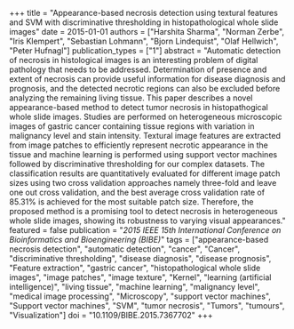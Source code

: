 +++
title = "Appearance-based necrosis detection using textural features and SVM with discriminative thresholding in histopathological whole slide images"
date = 2015-01-01
authors = ["Harshita Sharma", "Norman Zerbe", "Iris Klempert", "Sebastian Lohmann", "Bjorn Lindequist", "Olaf Hellwich", "Peter Hufnagl"]
publication_types = ["1"]
abstract = "Automatic detection of necrosis in histological images is an interesting problem of digital pathology that needs to be addressed. Determination of presence and extent of necrosis can provide useful information for disease diagnosis and prognosis, and the detected necrotic regions can also be excluded before analyzing the remaining living tissue. This paper describes a novel appearance-based method to detect tumor necrosis in histopathogical whole slide images. Studies are performed on heterogeneous microscopic images of gastric cancer containing tissue regions with variation in malignancy level and stain intensity. Textural image features are extracted from image patches to efficiently represent necrotic appearance in the tissue and machine learning is performed using support vector machines followed by discriminative thresholding for our complex datasets. The classification results are quantitatively evaluated for different image patch sizes using two cross validation approaches namely three-fold and leave one out cross validation, and the best average cross validation rate of 85.31% is achieved for the most suitable patch size. Therefore, the proposed method is a promising tool to detect necrosis in heterogeneous whole slide images, showing its robustness to varying visual appearances."
featured = false
publication = "*2015 IEEE 15th International Conference on Bioinformatics and Bioengineering (BIBE)*"
tags = ["appearance-based necrosis detection", "automatic detection", "cancer", "Cancer", "discriminative thresholding", "disease diagnosis", "disease prognosis", "Feature extraction", "gastric cancer", "histopathological whole slide images", "image patches", "image texture", "Kernel", "learning (artificial intelligence)", "living tissue", "machine learning", "malignancy level", "medical image processing", "Microscopy", "support vector machines", "Support vector machines", "SVM", "tumor necrosis", "Tumors", "tumours", "Visualization"]
doi = "10.1109/BIBE.2015.7367702"
+++

